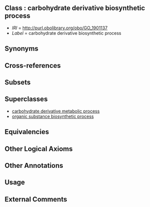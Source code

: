 
## Class : carbohydrate derivative biosynthetic process

 * *IRI* = http://purl.obolibrary.org/obo/GO_1901137
 * *Label* = carbohydrate derivative biosynthetic process

## Synonyms


## Cross-references


## Subsets


## Superclasses

 * [carbohydrate derivative metabolic process](../../GO/35/GO_1901135.md)
 * [organic substance biosynthetic process](../../GO/76/GO_1901576.md)

## Equivalencies


## Other Logical Axioms


## Other Annotations


## Usage


## External Comments

